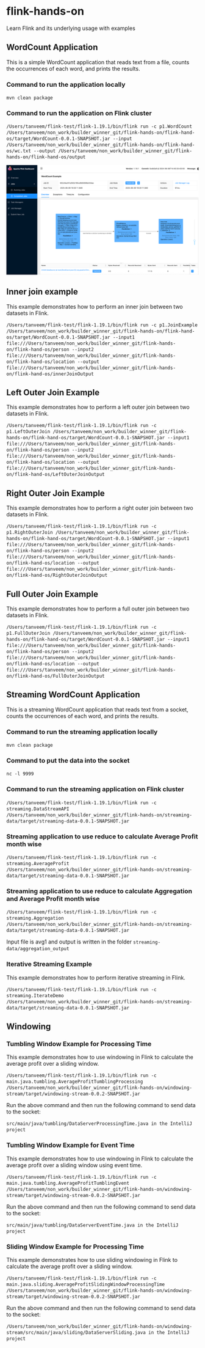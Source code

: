 # flink-hands-on
Learn Flink and its underlying usage with examples

## WordCount Application
This is a simple WordCount application that reads text from a file, counts the occurrences of each word, and prints the results.

### Command to run the application locally

```angular2html
mvn clean package
```
### Command to run the application on Flink cluster
```angular2html
/Users/tanveem/flink-test/flink-1.19.1/bin/flink run -c p1.WordCount /Users/tanveem/non_work/builder_winner_git/flink-hands-on/flink-hand-os/target/WordCount-0.0.1-SNAPSHOT.jar --input /Users/tanveem/non_work/builder_winner_git/flink-hands-on/flink-hand-os/wc.txt --output /Users/tanveem/non_work/builder_winner_git/flink-hands-on/flink-hand-os/output
```
![img.png](img.png)


## Inner join example 
This example demonstrates how to perform an inner join between two datasets in Flink.
```angular2html
/Users/tanveem/flink-test/flink-1.19.1/bin/flink run -c p1.JoinExample /Users/tanveem/non_work/builder_winner_git/flink-hands-on/flink-hand-os/target/WordCount-0.0.1-SNAPSHOT.jar --input1 file:///Users/tanveem/non_work/builder_winner_git/flink-hands-on/flink-hand-os/person --input2 file:///Users/tanveem/non_work/builder_winner_git/flink-hands-on/flink-hand-os/location --output file:///Users/tanveem/non_work/builder_winner_git/flink-hands-on/flink-hand-os/innerJoinOutput
```

## Left Outer Join Example
This example demonstrates how to perform a left outer join between two datasets in Flink.
```angular2html
/Users/tanveem/flink-test/flink-1.19.1/bin/flink run -c p1.LeftOuterJoin /Users/tanveem/non_work/builder_winner_git/flink-hands-on/flink-hand-os/target/WordCount-0.0.1-SNAPSHOT.jar --input1 file:///Users/tanveem/non_work/builder_winner_git/flink-hands-on/flink-hand-os/person --input2 file:///Users/tanveem/non_work/builder_winner_git/flink-hands-on/flink-hand-os/location --output file:///Users/tanveem/non_work/builder_winner_git/flink-hands-on/flink-hand-os/LeftOuterJoinOutput
```

## Right Outer Join Example
This example demonstrates how to perform a right outer join between two datasets in Flink.
```angular2html
/Users/tanveem/flink-test/flink-1.19.1/bin/flink run -c p1.RightOuterJoin /Users/tanveem/non_work/builder_winner_git/flink-hands-on/flink-hand-os/target/WordCount-0.0.1-SNAPSHOT.jar --input1 file:///Users/tanveem/non_work/builder_winner_git/flink-hands-on/flink-hand-os/person --input2 file:///Users/tanveem/non_work/builder_winner_git/flink-hands-on/flink-hand-os/location --output file:///Users/tanveem/non_work/builder_winner_git/flink-hands-on/flink-hand-os/RightOuterJoinOutput
```
## Full Outer Join Example
This example demonstrates how to perform a full outer join between two datasets in Flink.
```angular2html
/Users/tanveem/flink-test/flink-1.19.1/bin/flink run -c p1.FullOuterJoin /Users/tanveem/non_work/builder_winner_git/flink-hands-on/flink-hand-os/target/WordCount-0.0.1-SNAPSHOT.jar --input1 file:///Users/tanveem/non_work/builder_winner_git/flink-hands-on/flink-hand-os/person --input2 file:///Users/tanveem/non_work/builder_winner_git/flink-hands-on/flink-hand-os/location --output file:///Users/tanveem/non_work/builder_winner_git/flink-hands-on/flink-hand-os/FullOuterJoinOutput
```

## Streaming WordCount Application
This is a streaming WordCount application that reads text from a socket, counts the occurrences of each word, and prints the results.
### Command to run the streaming application locally
```angular2html
mvn clean package
```
### Command to put the data into the socket
```angular2html
nc -l 9999
```
### Command to run the streaming application on Flink cluster
```angular2html
/Users/tanveem/flink-test/flink-1.19.1/bin/flink run -c streaming.DataStreamAPI /Users/tanveem/non_work/builder_winner_git/flink-hands-on/streaming-data/target/streaming-data-0.0.1-SNAPSHOT.jar
```

### Streaming application to use reduce to calculate Average Profit month wise
```angular2html
/Users/tanveem/flink-test/flink-1.19.1/bin/flink run -c streaming.AverageProfit /Users/tanveem/non_work/builder_winner_git/flink-hands-on/streaming-data/target/streaming-data-0.0.1-SNAPSHOT.jar
```

### Streaming application to use reduce to calculate Aggregation and Average Profit month wise
```angular2html
/Users/tanveem/flink-test/flink-1.19.1/bin/flink run -c streaming.Aggregation /Users/tanveem/non_work/builder_winner_git/flink-hands-on/streaming-data/target/streaming-data-0.0.1-SNAPSHOT.jar
```
Input file is avg1 and output is written in the folder `streaming-data/aggregation_output`

### Iterative Streaming Example
This example demonstrates how to perform iterative streaming in Flink.
```angular2html
/Users/tanveem/flink-test/flink-1.19.1/bin/flink run -c streaming.IterateDemo /Users/tanveem/non_work/builder_winner_git/flink-hands-on/streaming-data/target/streaming-data-0.0.1-SNAPSHOT.jar
```
## Windowing

### Tumbling Window Example for Processing Time
This example demonstrates how to use windowing in Flink to calculate the average profit over a sliding window.
```angular2html
/Users/tanveem/flink-test/flink-1.19.1/bin/flink run -c main.java.tumbling.AverageProfitTumblingProcessing /Users/tanveem/non_work/builder_winner_git/flink-hands-on/windowing-stream/target/windowing-stream-0.0.2-SNAPSHOT.jar
```
Run the above command and then run the following command to send data to the socket:
```angular2html
src/main/java/tumbling/DataServerProcessingTime.java in the IntelliJ project
```

### Tumbling Window Example for Event Time
This example demonstrates how to use windowing in Flink to calculate the average profit over a sliding window using event time.
```angular2html
/Users/tanveem/flink-test/flink-1.19.1/bin/flink run -c main.java.tumbling.AverageProfitTumblingEvent /Users/tanveem/non_work/builder_winner_git/flink-hands-on/windowing-stream/target/windowing-stream-0.0.2-SNAPSHOT.jar
```
Run the above command and then run the following command to send data to the socket:
```angular2html
src/main/java/tumbling/DataServerEventTime.java in the IntelliJ project
```

### Sliding Window Example for Processing Time
This example demonstrates how to use sliding windowing in Flink to calculate the average profit over a sliding window.
```angular2html
/Users/tanveem/flink-test/flink-1.19.1/bin/flink run -c main.java.sliding.AverageProfitSlidingWindowProcessingTime /Users/tanveem/non_work/builder_winner_git/flink-hands-on/windowing-stream/target/windowing-stream-0.0.2-SNAPSHOT.jar
```

Run the above command and then run the following command to send data to the socket:
```angular2html
/Users/tanveem/non_work/builder_winner_git/flink-hands-on/windowing-stream/src/main/java/sliding/DataServerSliding.java in the IntelliJ project
```


